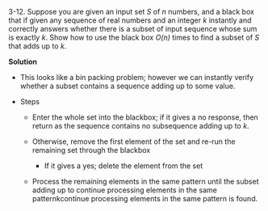 3-12. Suppose you are given an input set *S* of *n* numbers, and a black box that if given any sequence of real numbers and an integer *k* instantly and correctly answers whether there is a subset of input sequence whose sum is exactly *k*. Show how to use the black box *O(n)* times to find a subset of *S* that adds up to *k*. 

**Solution** 

 * This looks like a bin packing problem; however we can instantly verify whether a subset contains a sequence adding up to some value.
 
 * Steps
    
    *  Enter the whole set into the blackbox; if it gives a no response, then return as the sequence contains no subsequence adding up to *k*.
    *  Otherwise, remove the first element of the set and re-run the remaining set through the blackbox
    
       * If it gives a yes; delete the element from the set
    * Process the remaining elements in the same pattern until the subset adding up to continue processing elements in the same patternkcontinue processing elements in the same pattern is found.